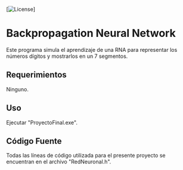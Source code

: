 [![License](https://img.shields.io/apm/l/vim-mode.svg)]
# Backpropagation Neural Network
Este programa simula el aprendizaje de una RNA para representar los números dígitos y mostrarlos en un 7 segmentos.

## Requerimientos
Ninguno.

## Uso
Ejecutar "ProyectoFinal.exe".

## Código Fuente
Todas las líneas de código utilizada para el presente proyecto se encuentran en el archivo "RedNeuronal.h".
